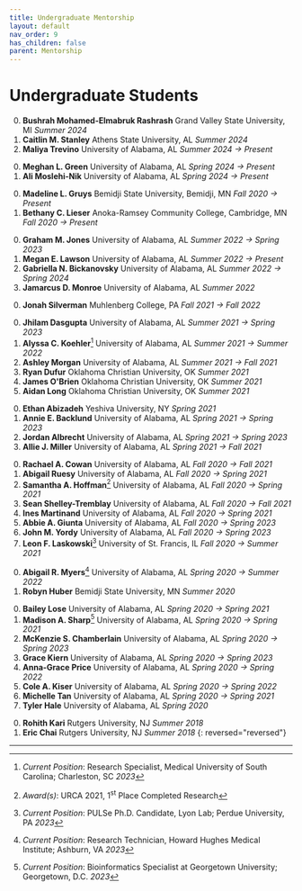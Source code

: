 ```yaml
---
title: Undergraduate Mentorship
layout: default
nav_order: 9
has_children: false
parent: Mentorship
---
```


# Undergraduate Students

<!-- Summer 2024 -->
0. **Bushrah Mohamed-Elmabruk Rashrash** Grand Valley State University, MI _Summer 2024_
0. **Caitlin M. Stanley** Athens State University, AL _Summer 2024_
0. **Maliya Trevino** University of Alabama, AL _Summer 2024 &rarr; Present_
<!-- Spring 2024 -->
0. **Meghan L. Green** University of Alabama, AL _Spring 2024 &rarr; Present_
0. **Ali Moslehi-Nik** University of Alabama, AL _Spring 2024 &rarr; Present_
<!-- Fall 2022 -->
0. **Madeline L. Gruys** Bemidji State University, Bemidji, MN _Fall 2020 &rarr; Present_
0. **Bethany C. Lieser** Anoka-Ramsey Community College, Cambridge, MN _Fall 2020 &rarr; Present_
<!-- Summer 2022 -->
0. **Graham M. Jones** University of Alabama, AL _Summer 2022 &rarr; Spring 2023_
0. **Megan E. Lawson** University of Alabama, AL _Summer 2022 &rarr; Present_
0. **Gabriella N. Bickanovsky** University of Alabama, AL _Summer 2022 &rarr; Spring 2024_
0. **Jamarcus D. Monroe** University of Alabama, AL _Summer 2022_
<!-- Fall 2021 -->
0. **Jonah Silverman** Muhlenberg College, PA _Fall 2021 &rarr; Fall 2022_
<!-- Summer 2023 -->
0. **Jhilam Dasgupta** University of Alabama, AL _Summer 2021 &rarr; Spring 2023_
0. **Alyssa C. Koehler**[^alyssackoehler] University of Alabama, AL _Summer 2021 &rarr; Summer 2022_
0. **Ashley Morgan** University of Alabama, AL _Summer 2021 &rarr; Fall 2021_
0. **Ryan Dufur** Oklahoma Christian University, OK _Summer 2021_
0. **James O'Brien** Oklahoma Christian University, OK _Summer 2021_
0. **Aidan Long** Oklahoma Christian University, OK _Summer 2021_
<!-- Spring 2021 -->
0. **Ethan Abizadeh** Yeshiva University, NY _Spring 2021_
0. **Annie E. Backlund** University of Alabama, AL _Spring 2021 &rarr; Spring 2023_
0. **Jordan Albrecht** University of Alabama, AL _Spring 2021 &rarr; Spring 2023_
0. **Allie J. Miller** University of Alabama, AL _Spring 2021 &rarr; Fall 2021_
<!-- Fall 2020 -->
0. **Rachael A. Cowan** University of Alabama, AL _Fall 2020 &rarr; Fall 2021_
0. **Abigail Ruesy** University of Alabama, AL _Fall 2020 &rarr; Spring 2021_
0. **Samantha A. Hoffman**[^samanthaahoffman] University of Alabama, AL _Fall 2020 &rarr; Spring 2021_
0. **Sean Shelley-Tremblay** University of Alabama, AL _Fall 2020 &rarr; Fall 2021_
0. **Ines Martinand** University of Alabama, AL _Fall 2020 &rarr; Spring 2021_
0. **Abbie A. Giunta** University of Alabama, AL _Fall 2020 &rarr; Spring 2023_
0. **John M. Yordy** University of Alabama, AL _Fall 2020 &rarr; Spring 2023_
0. **Leon F. Laskowski**[^leonflaskowski] University of St. Francis, IL _Fall 2020 &rarr; Summer 2021_
<!-- Summer 2020 -->
0. **Abigail R. Myers**[^abigailrmyers] University of Alabama, AL _Spring 2020 &rarr; Summer 2022_
0. **Robyn Huber** Bemidji State University, MN _Summer 2020_
<!-- Spring 2020 -->
0. **Bailey Lose** University of Alabama, AL _Spring 2020 &rarr; Spring 2021_
0. **Madison A. Sharp**[^madisonasharp] University of Alabama, AL _Spring 2020 &rarr; Spring 2021_
0. **McKenzie S. Chamberlain** University of Alabama, AL _Spring 2020 &rarr; Spring 2023_
0. **Grace Kiern** University of Alabama, AL _Spring 2020 &rarr; Spring 2023_
0. **Anna-Grace Price** University of Alabama, AL _Spring 2020 &rarr; Spring 2022_
0. **Cole A. Kiser** University of Alabama, AL _Spring 2020 &rarr; Spring 2022_
0. **Michelle Tan** University of Alabama, AL _Spring 2020 &rarr; Spring 2021_
0. **Tyler Hale** University of Alabama, AL _Spring 2020_
<!-- Rutgers University -->
0. **Rohith Kari** Rutgers University, NJ _Summer 2018_
0. **Eric Chai** Rutgers University, NJ _Summer 2018_
{: reversed="reversed"}

---

[^madisonasharp]: _Current Position_: Bioinformatics Specialist at Georgetown University; Georgetown, D.C. _2023_
[^abigailrmyers]: _Current Position_: Research Technician, Howard Hughes Medical Institute; Ashburn, VA _2023_
[^leonflaskowski]: _Current Position_: PULSe Ph.D. Candidate, Lyon Lab; Perdue University, PA _2023_
[^samanthaahoffman]: _Award(s)_: URCA 2021, 1<sup>st</sup> Place Completed Research 
[^alyssackoehler]: _Current Position_: Research Specialist, Medical University of South Carolina; Charleston, SC _2023_
